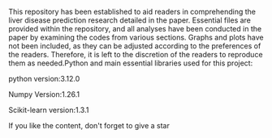 This repository has been established to aid readers in comprehending the liver disease prediction research detailed in the paper. 
Essential files are provided within the repository, and all analyses have been conducted in the paper by examining the codes from various sections. 
Graphs and plots have not been included, as they can be adjusted according to the preferences of the readers. 
Therefore, it is left to the discretion of the readers to reproduce them as needed.Python and main essential libraries used for this project:

python version:3.12.0

Numpy Version:1.26.1

Scikit-learn version:1.3.1

If you like the content, don't forget to give a star
